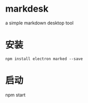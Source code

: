 # markdesk
a simple markdown desktop tool

# 安装
```shell
npm install electron marked --save
```
# 启动
npm start
